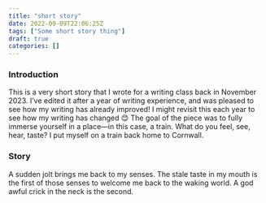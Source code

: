 ```yaml
---
title: "short story"
date: 2022-09-09T22:06:25Z
tags: ["Some short story thing"]
draft: true
categories: []
---
```


### Introduction

This is a very short story that I wrote for a writing class back in November 2023. I’ve edited it after a year of writing experience, and was pleased to see how my writing has already improved! I might revisit this each year to see how my writing has changed 😊
The goal of the piece was to fully immerse yourself in a place—in this case, a train. What do you feel, see, hear, taste? I put myself on a train back home to Cornwall.

### Story

A sudden jolt brings me back to my senses. The stale taste in my mouth is the first of those senses to welcome me back to the waking world. A god awful crick in the neck is the second.

